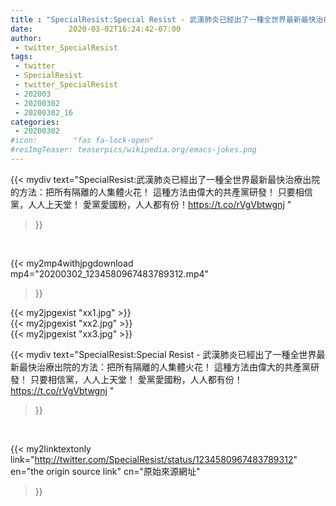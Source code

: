```yaml
---
title : "SpecialResist:Special Resist - 武漢肺炎已經出了一種全世界最新最快治療出院的方法：把所有隔離的人集體火花！   這種方法由偉大的共產黨研發！ 只要相信黨，人人上天堂！ 愛黨愛國粉，人人都有份！https://t.co/rVgVbtwgnj "
date:        2020-03-02T16:24:42-07:00
author:
 - twitter_SpecialResist
tags:
 - twitter
 - SpecialResist
 - twitter_SpecialResist
 - 202003
 - 20200302
 - 20200302_16
categories:
 - 20200302
#icon:        "fas fa-lock-open"
#resImgTeaser: teaserpics/wikipedia.org/emacs-jokes.png
---
```


{{< mydiv text="SpecialResist:武漢肺炎已經出了一種全世界最新最快治療出院的方法：把所有隔離的人集體火花！   這種方法由偉大的共產黨研發！ 只要相信黨，人人上天堂！ 愛黨愛國粉，人人都有份！https://t.co/rVgVbtwgnj "
>}}
<br>


{{< my2mp4withjpgdownload mp4="20200302_1234580967483789312.mp4"
>}}

{{< my2jpgexist "xx1.jpg" >}}<br>
{{< my2jpgexist "xx2.jpg" >}}<br>
{{< my2jpgexist "xx3.jpg" >}}<br>



{{< mydiv text="SpecialResist:Special Resist - 武漢肺炎已經出了一種全世界最新最快治療出院的方法：把所有隔離的人集體火花！   這種方法由偉大的共產黨研發！ 只要相信黨，人人上天堂！ 愛黨愛國粉，人人都有份！https://t.co/rVgVbtwgnj "
>}}
<br>

{{< my2linktextonly link="http://twitter.com/SpecialResist/status/1234580967483789312"
en="the origin source link" cn="原始來源網址"
>}}


<br>

